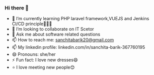 ### Hi there 👋

- 🌱 I’m currently learning PHP laravel framework,VUEJS and Jenkins CI/CD principle👩🏻‍💻
- 👯 I’m looking to collaborate on IT Scetor
- 💬 Ask me about software related questions
- 📫 How to reach me: sanchitabarik20@gmail.com
- 📫 My linkedin profile: linkedin.com/in/sanchita-barik-367760195
- 😄 Pronouns: she/her
- ⚡ Fun fact: I love new dresses😄
- ⭐ I love meeting new people😊
